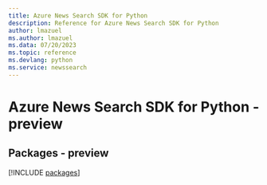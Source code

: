 ```yaml
---
title: Azure News Search SDK for Python
description: Reference for Azure News Search SDK for Python
author: lmazuel
ms.author: lmazuel
ms.data: 07/20/2023
ms.topic: reference
ms.devlang: python
ms.service: newssearch
---
```

# Azure News Search SDK for Python - preview
## Packages - preview
[!INCLUDE [packages](news-search-index.md)]